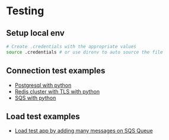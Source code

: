 # Testing

## Setup local env
```bash
# Create .credentials with the appropriate values
source .credentials # or use direnv to auto source the file
```

## Connection test examples
- [Postgresql with python](./connect/postgresql/main.py)
- [Redis cluster with TLS with python](./connect/redis/main.py)
- [SQS with python](./connect/sqs/main.py)

## Load test examples
- [Load test app by adding many messages on SQS Queue](./load/sqs/README.md)
